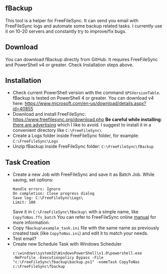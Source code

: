 ## fBackup

This tool is a helper for FreeFileSync. It can send you email with FreeFileSync logs and automate some backup related tasks.
I currently use it on 10-20 servers and constantly try to improve/fix bugs.

## Download

You can download fBackup directly from GitHub.
It requires FreeFileSync and PowerShell v4 or greater. Check Installation steps above.


## Installation
* Check current PowerShell version with the command `$PSVersionTable`.
    fBackup is tested on PowerShell 4 or greater. You can download v4 here: https://www.microsoft.com/en-us/download/details.aspx?id=40855
* Download and install FreeFileSync: https://www.freefilesync.org/download.php
    __Be careful while installing__: [there are advertising](https://www.freefilesync.org/faq.php#silent-ad) which I like to avoid.
    I suggest to install it in a convenient directory like `C:\FreeFileSync\`
* Create a Logs folder inside FreeFileSync folder, for example: `C:\FreeFileSync\Logs`
* Unzip fBackup inside FreeFileSync folder: `C:\FreeFileSync\fBackup`

## Task Creation

* Create a new Job with FreeFileSync and save it as Batch Job.
    While saving, set options:
     ```
    Handle errors: Ignore
    On completion: Close progress dialog
    Save log: C:\FreeFileSync\Logs\
    Limit: 100
    ```
    Save it in `C:\FreeFileSync\fBackup\` with a simple name, like `CopyToNas.ffs_batch`
    You can refer to FreeFileSync online [manual](https://www.freefilesync.org/manual.php?topic=schedule-a-batch-job) for more information.
* Copy `fBackup\example_task.ini` file with the same name as previously created task (like `CopyToNas.ini`) and edit it to match your needs.
* Test email?
* Create new Schedule Task with Windows Scheduler
    ```
    c:\windows\system32\WindowsPowerShell\v1.0\powershell.exe
    -NoProfile -Executionpolicy Bypass -File "c:\FreeFileSync\fbackup\backup.ps1" -nomeTask CopyToNas
    c:\FreeFileSync\fbackup
    ```
